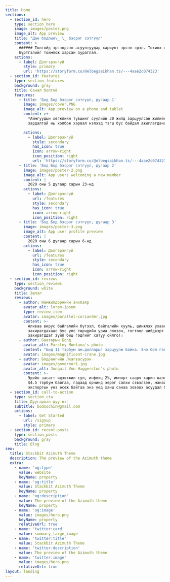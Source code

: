 ```yaml
---
title: Home
sections:
  - section_id: hero
    type: section_hero
    image: images/poster.png
    image_alt: App preview
    title: "Дан бодлын\_ \_ бэсрэг сэтгүүл"
    content: >
      ###### Толгойд эргэлдсэн асуултуудад хариулт эрсэн эрэл. Тохиох цагийн
      бүртгэлийг тоймлож харсан зураглал.
    actions:
      - label: Дэлгэрэнгүй
        style: primary
        url: 'https://storyform.co/@elbegsaikhan.ts/---4aae2c074323'
  - section_id: features
    type: section_features
    background: gray
    title: Санал болгоё
    features:
      - title: 'Бод Бод бэсрэг сэтгүүл, дугаар 1'
        image: images/cover.PNG
        image_alt: App preview on a phone and tablet
        content: >+
          *Аймгуудын хөгжлийн түвшинг сүүлийн 30 жилд зарцуулсан жилийн дундаж
          зардалтай нь холбож харвал нэлээд тэгш бус байдал ажиглагдана.*

        actions:
          - label: Дэлгэрэнгүй
            style: secondary
            has_icon: true
            icon: arrow-right
            icon_position: right
            url: 'https://storyform.co/@elbegsaikhan.ts/---4aae2c074323'
      - title: 'Бод Бод бэсрэг сэтгүүл, дугаар 2'
        image: images/poster-2.png
        image_alt: App users welcoming a new member
        content: |
          2020 оны 5 дугаар сарын 23-нд
        actions:
          - label: Дэлгэрэнгүй
            url: /features
            style: secondary
            has_icon: true
            icon: arrow-right
            icon_position: right
      - title: 'Бод Бод бэсрэг сэтгүүл, дугаар 3'
        image: images/poster-3.png
        image_alt: App user profile preview
        content: |
          2020 оны 6 дугаар сарын 6-нд
        actions:
          - label: Дэлгэрэнгүй
            url: /features
            style: secondary
            has_icon: true
            icon: arrow-right
            icon_position: right
  - section_id: reviews
    type: section_reviews
    background: white
    title: Эшлэл
    reviews:
      - author: Намжилдоржийн Энхбаяр
        avatar_alt: lorem-ipsum
        type: review_item
        avatar: images/parallel-coriander.jpg
        content: >-
          Аливаа вирус байгалийн бүтээл, байгалийн хууль, шинжлэх ухаанд л
          захирагдахаас бус улс төрчдийн уриа лоозон, тогтоол шийдвэрт
          захирагддаг зүйл биш гэдгийг хатуу ойлго!☝
      - author: Баатарын Болд
        avatar_alt: Parsley Montana's photo
        content: "Бид 11 тэрбум ам.долларыг зарцуулж байна. Энэ бол ганцхан хөрөнгө оруулагчаас гарч байгаа зардал. Хөрөнгө оруулалт гэхээр хөрөнгө авч байгаа мэт ойлгож болохгүй.\_ Хөрөнгө оруулалт бол\_ манай компаниас гарч байгаа зардал."
        avatar: images/magnificent-crane.jpg
      - author: Бядрангийн Лхагвасүрэн
        avatar: images/governor1.jpg
        avatar_alt: Jonquil Von Haggerston's photo
        content: >-
          Эдийн засагт идэвхжил сул, инфляц 2%, импорт саарч харин валютын нѳѳц
          $4.5 тэрбум байгаа, гадаад орчинд эерэг салхи сэвэлзэж, манай
          экспортын үнэ өсөж байгаа энэ үед ханш санаа зовоох асуудал бус.
  - section_id: call-to-action
    type: section_cta
    title: Дуугарвал дуу нэг
    subtitle: bodoochin@gmail.com
    actions:
      - label: Get Started
        url: /signup
        style: primary
  - section_id: recent-posts
    type: section_posts
    background: gray
    title: Blog
seo:
  title: Stackbit Azimuth Theme
  description: The preview of the Azimuth theme
  extra:
    - name: 'og:type'
      value: website
      keyName: property
    - name: 'og:title'
      value: Stackbit Azimuth Theme
      keyName: property
    - name: 'og:description'
      value: The preview of the Azimuth theme
      keyName: property
    - name: 'og:image'
      value: images/hero.png
      keyName: property
      relativeUrl: true
    - name: 'twitter:card'
      value: summary_large_image
    - name: 'twitter:title'
      value: Stackbit Azimuth Theme
    - name: 'twitter:description'
      value: The preview of the Azimuth theme
    - name: 'twitter:image'
      value: images/hero.png
      relativeUrl: true
layout: landing
---
```

